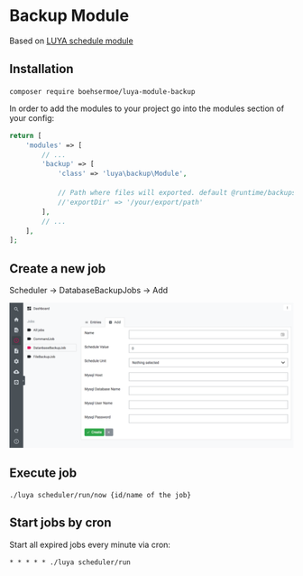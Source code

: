 # Backup Module

Based on [LUYA schedule module](https://github.com/boehsermoe/luya-module-scheduler)


## Installation

`composer require boehsermoe/luya-module-backup`

In order to add the modules to your project go into the modules section of your config:

```php
return [
    'modules' => [
        // ...
        'backup' => [
            'class' => 'luya\backup\Module',
            
            // Path where files will exported. default @runtime/backups
            //'exportDir' => '/your/export/path' 
        ],
        // ...
    ],
];
```

## Create a new job

Scheduler -> DatabaseBackupJobs -> Add

![screen](screen.png)


## Execute job

```
./luya scheduler/run/now {id/name of the job}
```

## Start jobs by cron

Start all expired jobs every minute via cron:
```shell
* * * * * ./luya scheduler/run
```

